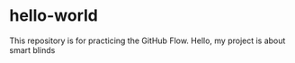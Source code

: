 # hello-world
This repository is for practicing the GitHub Flow.
Hello, my project is about smart blinds
